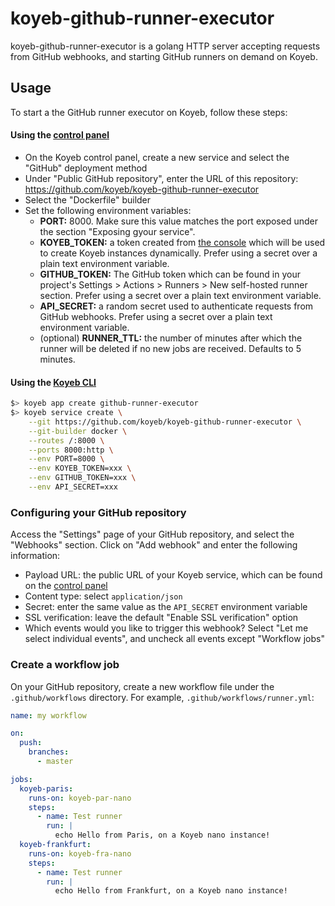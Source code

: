 # koyeb-github-runner-executor

koyeb-github-runner-executor is a golang HTTP server accepting requests from GitHub webhooks, and starting GitHub runners on demand on Koyeb.

## Usage

To start a the GitHub runner executor on Koyeb, follow these steps:

#### Using the [control panel](https://app.koyeb.com/)

* On the Koyeb control panel, create a new service and select the "GitHub" deployment method
* Under "Public GitHub repository", enter the URL of this repository: https://github.com/koyeb/koyeb-github-runner-executor
* Select the "Dockerfile" builder
* Set the following environment variables:
    - **PORT:** 8000. Make sure this value matches the port exposed under the section "Exposing gyour service".
    - **KOYEB_TOKEN:** a token created from [the console](https://app.koyeb.com/user/settings/api) which will be used to create Koyeb instances dynamically. Prefer using a secret over a plain text environment variable.
    - **GITHUB_TOKEN:** The GitHub token which can be found in your project's Settings > Actions > Runners > New self-hosted runner section. Prefer using a secret over a plain text environment variable.
    - **API_SECRET:** a random secret used to authenticate requests from GitHub webhooks. Prefer using a secret over a plain text environment variable.
    - (optional) **RUNNER_TTL:** the number of minutes after which the runner will be deleted if no new jobs are received. Defaults to 5 minutes.

#### Using the [Koyeb CLI](https://github.com/koyeb/koyeb-cli)

```bash
$> koyeb app create github-runner-executor
$> koyeb service create \
    --git https://github.com/koyeb/koyeb-github-runner-executor \
    --git-builder docker \
    --routes /:8000 \
    --ports 8000:http \
    --env PORT=8000 \
    --env KOYEB_TOKEN=xxx \
    --env GITHUB_TOKEN=xxx \
    --env API_SECRET=xxx
```

### Configuring your GitHub repository

Access the "Settings" page of your GitHub repository, and select the "Webhooks" section. Click on "Add webhook" and enter the following information:

* Payload URL: the public URL of your Koyeb service, which can be found on the [control panel](https://app.koyeb.com)
* Content type: select `application/json`
* Secret: enter the same value as the `API_SECRET` environment variable
* SSL verification: leave the default "Enable SSL verification" option
* Which events would you like to trigger this webhook? Select "Let me select individual events", and uncheck all events except "Workflow jobs"

### Create a workflow job

On your GitHub repository, create a new workflow file under the `.github/workflows` directory. For example, `.github/workflows/runner.yml`:

```yaml
name: my workflow

on:
  push:
    branches:
      - master

jobs:
  koyeb-paris:
    runs-on: koyeb-par-nano
    steps:
      - name: Test runner
        run: |
          echo Hello from Paris, on a Koyeb nano instance!
  koyeb-frankfurt:
    runs-on: koyeb-fra-nano
    steps:
      - name: Test runner
        run: |
          echo Hello from Frankfurt, on a Koyeb nano instance!
```